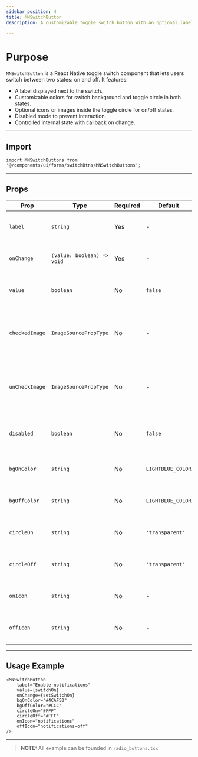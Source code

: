 ```yaml
---
sidebar_position: 4
title: MNSwitchButton
description: A customizable toggle switch button with an optional label, supporting icons/images for on/off states and disabled mode.

---
```


# Purpose

`MNSwitchButton` is a React Native toggle switch component that lets users switch between two states: on and off. It
features:

- A label displayed next to the switch.
- Customizable colors for switch background and toggle circle in both states.
- Optional icons or images inside the toggle circle for on/off states.
- Disabled mode to prevent interaction.
- Controlled internal state with callback on change.

---

## Import

```tsx
import MNSwitchButtons from '@/components/ui/forms/switchBtns/MNSwitchButtons';
```

---

## Props

| Prop           | Type                        | Required | Default           | Description                                                  |
|----------------|-----------------------------|----------|-------------------|--------------------------------------------------------------|
| `label`        | `string`                    | Yes      | -                 | Text label displayed beside the switch                       |
| `onChange`     | `(value: boolean) => void`  | Yes      | -                 | Callback called when switch state changes                     |
| `value`        | `boolean`                   | No       | `false`           | Initial or controlled value of the switch                     |
| `checkedImage` | `ImageSourcePropType`       | No       | -                 | Image or icon shown inside toggle when switch is ON          |
| `unCheckImage` | `ImageSourcePropType`       | No       | -                 | Image or icon shown inside toggle when switch is OFF         |
| `disabled`     | `boolean`                   | No       | `false`           | Whether the switch is disabled (non-interactive)             |
| `bgOnColor`    | `string`                    | No       | `LIGHTBLUE_COLOR` | Background color of switch when ON                            |
| `bgOffColor`   | `string`                    | No       | `LIGHTBLUE_COLOR` | Background color of switch when OFF                           |
| `circleOn`     | `string`                    | No       | `'transparent'`   | Color of toggle circle when ON                                |
| `circleOff`    | `string`                    | No       | `'transparent'`   | Color of toggle circle when OFF                               |
| `onIcon`       | `string`                    | No       | -                 | Ionicons icon name shown when ON                              |
| `offIcon`      | `string`                    | No       | -                 | Ionicons icon name shown when OFF                             |

---

## Usage Example

```tsx
<MNSwitchButton
    label="Enable notifications"
    value={switchOn}
    onChange={setSwitchOn}
    bgOnColor="#4CAF50"
    bgOffColor="#CCC"
    circleOn="#FFF"
    circleOff="#FFF"
    onIcon="notifications"
    offIcon="notifications-off"
/>
```

---

> **NOTE:**
> All example can be founded in `radio_buttons.tsx`